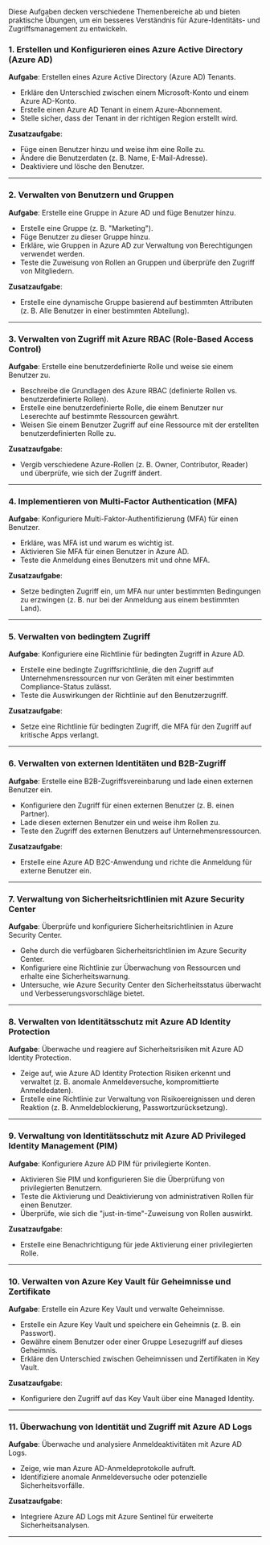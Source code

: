 Diese Aufgaben decken verschiedene Themenbereiche ab und bieten praktische Übungen, um ein besseres Verständnis für Azure-Identitäts- und Zugriffsmanagement zu entwickeln.

### 1. **Erstellen und Konfigurieren eines Azure Active Directory (Azure AD)**
   **Aufgabe**: Erstellen eines Azure Active Directory (Azure AD) Tenants.
   - Erkläre den Unterschied zwischen einem Microsoft-Konto und einem Azure AD-Konto.
   - Erstelle einen Azure AD Tenant in einem Azure-Abonnement.
   - Stelle sicher, dass der Tenant in der richtigen Region erstellt wird.
   
   **Zusatzaufgabe**:
   - Füge einen Benutzer hinzu und weise ihm eine Rolle zu.
   - Ändere die Benutzerdaten (z. B. Name, E-Mail-Adresse).
   - Deaktiviere und lösche den Benutzer.

---

### 2. **Verwalten von Benutzern und Gruppen**
   **Aufgabe**: Erstelle eine Gruppe in Azure AD und füge Benutzer hinzu.
   - Erstelle eine Gruppe (z. B. "Marketing").
   - Füge Benutzer zu dieser Gruppe hinzu.
   - Erkläre, wie Gruppen in Azure AD zur Verwaltung von Berechtigungen verwendet werden.
   - Teste die Zuweisung von Rollen an Gruppen und überprüfe den Zugriff von Mitgliedern.

   **Zusatzaufgabe**:
   - Erstelle eine dynamische Gruppe basierend auf bestimmten Attributen (z. B. Alle Benutzer in einer bestimmten Abteilung).

---

### 3. **Verwalten von Zugriff mit Azure RBAC (Role-Based Access Control)**
   **Aufgabe**: Erstelle eine benutzerdefinierte Rolle und weise sie einem Benutzer zu.
   - Beschreibe die Grundlagen des Azure RBAC (definierte Rollen vs. benutzerdefinierte Rollen).
   - Erstelle eine benutzerdefinierte Rolle, die einem Benutzer nur Leserechte auf bestimmte Ressourcen gewährt.
   - Weisen Sie einem Benutzer Zugriff auf eine Ressource mit der erstellten benutzerdefinierten Rolle zu.

   **Zusatzaufgabe**:
   - Vergib verschiedene Azure-Rollen (z. B. Owner, Contributor, Reader) und überprüfe, wie sich der Zugriff ändert.

---

### 4. **Implementieren von Multi-Factor Authentication (MFA)**
   **Aufgabe**: Konfiguriere Multi-Faktor-Authentifizierung (MFA) für einen Benutzer.
   - Erkläre, was MFA ist und warum es wichtig ist.
   - Aktivieren Sie MFA für einen Benutzer in Azure AD.
   - Teste die Anmeldung eines Benutzers mit und ohne MFA.

   **Zusatzaufgabe**:
   - Setze bedingten Zugriff ein, um MFA nur unter bestimmten Bedingungen zu erzwingen (z. B. nur bei der Anmeldung aus einem bestimmten Land).

---

### 5. **Verwalten von bedingtem Zugriff**
   **Aufgabe**: Konfiguriere eine Richtlinie für bedingten Zugriff in Azure AD.
   - Erstelle eine bedingte Zugriffsrichtlinie, die den Zugriff auf Unternehmensressourcen nur von Geräten mit einer bestimmten Compliance-Status zulässt.
   - Teste die Auswirkungen der Richtlinie auf den Benutzerzugriff.

   **Zusatzaufgabe**:
   - Setze eine Richtlinie für bedingten Zugriff, die MFA für den Zugriff auf kritische Apps verlangt.

---

### 6. **Verwalten von externen Identitäten und B2B-Zugriff**
   **Aufgabe**: Erstelle eine B2B-Zugriffsvereinbarung und lade einen externen Benutzer ein.
   - Konfiguriere den Zugriff für einen externen Benutzer (z. B. einen Partner).
   - Lade diesen externen Benutzer ein und weise ihm Rollen zu.
   - Teste den Zugriff des externen Benutzers auf Unternehmensressourcen.

   **Zusatzaufgabe**:
   - Erstelle eine Azure AD B2C-Anwendung und richte die Anmeldung für externe Benutzer ein.

---

### 7. **Verwaltung von Sicherheitsrichtlinien mit Azure Security Center**
   **Aufgabe**: Überprüfe und konfiguriere Sicherheitsrichtlinien in Azure Security Center.
   - Gehe durch die verfügbaren Sicherheitsrichtlinien im Azure Security Center.
   - Konfiguriere eine Richtlinie zur Überwachung von Ressourcen und erhalte eine Sicherheitswarnung.
   - Untersuche, wie Azure Security Center den Sicherheitsstatus überwacht und Verbesserungsvorschläge bietet.

---

### 8. **Verwalten von Identitätsschutz mit Azure AD Identity Protection**
   **Aufgabe**: Überwache und reagiere auf Sicherheitsrisiken mit Azure AD Identity Protection.
   - Zeige auf, wie Azure AD Identity Protection Risiken erkennt und verwaltet (z. B. anomale Anmeldeversuche, kompromittierte Anmeldedaten).
   - Erstelle eine Richtlinie zur Verwaltung von Risikoereignissen und deren Reaktion (z. B. Anmeldeblockierung, Passwortzurücksetzung).

---

### 9. **Verwaltung von Identitätsschutz mit Azure AD Privileged Identity Management (PIM)**
   **Aufgabe**: Konfiguriere Azure AD PIM für privilegierte Konten.
   - Aktivieren Sie PIM und konfigurieren Sie die Überprüfung von privilegierten Benutzern.
   - Teste die Aktivierung und Deaktivierung von administrativen Rollen für einen Benutzer.
   - Überprüfe, wie sich die "just-in-time"-Zuweisung von Rollen auswirkt.

   **Zusatzaufgabe**:
   - Erstelle eine Benachrichtigung für jede Aktivierung einer privilegierten Rolle.

---

### 10. **Verwalten von Azure Key Vault für Geheimnisse und Zertifikate**
   **Aufgabe**: Erstelle ein Azure Key Vault und verwalte Geheimnisse.
   - Erstelle ein Azure Key Vault und speichere ein Geheimnis (z. B. ein Passwort).
   - Gewähre einem Benutzer oder einer Gruppe Lesezugriff auf dieses Geheimnis.
   - Erkläre den Unterschied zwischen Geheimnissen und Zertifikaten in Key Vault.

   **Zusatzaufgabe**:
   - Konfiguriere den Zugriff auf das Key Vault über eine Managed Identity.

---

### 11. **Überwachung von Identität und Zugriff mit Azure AD Logs**
   **Aufgabe**: Überwache und analysiere Anmeldeaktivitäten mit Azure AD Logs.
   - Zeige, wie man Azure AD-Anmeldeprotokolle aufruft.
   - Identifiziere anomale Anmeldeversuche oder potenzielle Sicherheitsvorfälle.

   **Zusatzaufgabe**:
   - Integriere Azure AD Logs mit Azure Sentinel für erweiterte Sicherheitsanalysen.

---

